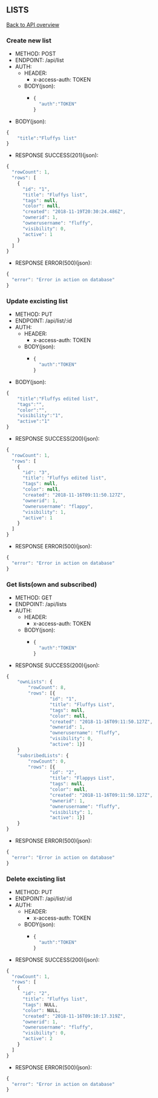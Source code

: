 ## LISTS

[Back to API overview](./api.md)

### Create new list

* METHOD: POST
* ENDPOINT: /api/list
* AUTH:
	* HEADER:
        * x-access-auth: TOKEN
    * BODY(json):
        * ```javascript
          {
	        "auth":"TOKEN"
          }
          ```
* BODY(json):

```javascript
{
	"title":"Fluffys list"
}
```

* RESPONSE SUCCESS(201)(json):

```javascript
{
  "rowCount": 1,
  "rows": [
    {
      "id": "1",
      "title": "Fluffys list",
      "tags": null,
      "color": null,
      "created": "2018-11-19T20:30:24.486Z",
      "ownerid": 1,
      "ownerusername": "fluffy",
      "visibility": 0,
      "active": 1
    }
  ]
}
```

* RESPONSE ERROR(500)(json):
```javascript
{
  "error": "Error in action on database"
}
```

### Update excisting list

* METHOD: PUT
* ENDPOINT: /api/list/:id
* AUTH:
	* HEADER:
        * x-access-auth: TOKEN
    * BODY(json):
        * ```javascript
          {
	        "auth":"TOKEN"
          }
          ```
* BODY(json):

```javascript
{
	"title":"Fluffys edited list",
	"tags":"",
	"color":"",
	"visibility":"1",
	"active":"1"
}
```

* RESPONSE SUCCESS(200)(json):

```javascript
{
  "rowCount": 1,
  "rows": [
    {
      "id": "3",
      "title": "Fluffys edited list",
      "tags": null,
      "color": null,
      "created": "2018-11-16T09:11:50.127Z",
      "ownerid": 1,
      "ownerusername": "flappy",
      "visibility": 1,
      "active": 1
    }
  ]
}
```

* RESPONSE ERROR(500)(json):
```javascript
{
  "error": "Error in action on database"
}
```

### Get lists(own and subscribed)

* METHOD: GET
* ENDPOINT: /api/lists
* AUTH:
	* HEADER:
        * x-access-auth: TOKEN
    * BODY(json):
        * ```javascript
          {
	        "auth":"TOKEN"
          }
          ```
* RESPONSE SUCCESS(200)(json):

```javascript
{
    "ownLists": {
        "rowCount": 8,
        "rows": [{
                "id": "1",
                "title": "Fluffys List",
                "tags": null,
                "color": null,
                "created": "2018-11-16T09:11:50.127Z",
                "ownerid": 1,
                "ownerusername": "fluffy",
                "visibility": 0,
                "active": 1}]
    }
    "subsribedLists": {
        "rowCount": 0,
        "rows": [{
                "id": "2",
                "title": "Flappys List",
                "tags": null,
                "color": null,
                "created": "2018-11-16T09:11:50.127Z",
                "ownerid": 1,
                "ownerusername": "fluffy",
                "visibility": 1,
                "active": 1}]
    }
}
```

* RESPONSE ERROR(500)(json):
```javascript
{
  "error": "Error in action on database"
}
```

### Delete excisting list

* METHOD: PUT
* ENDPOINT: /api/list/:id
* AUTH:
	* HEADER:
        * x-access-auth: TOKEN
    * BODY(json):
        * ```javascript
          {
	        "auth":"TOKEN"
          }
          ```
* RESPONSE SUCCESS(200)(json):

```javascript
{
  "rowCount": 1,
  "rows": [
    {
      "id": "2",
      "title": "Fluffys list",
      "tags": NULL,
      "color": NULL,
      "created": "2018-11-16T09:10:17.319Z",
      "ownerid": 1,
      "ownerusername": "fluffy",
      "visibility": 0,
      "active": 2
    }
  ]
}
```

* RESPONSE ERROR(500)(json):
```javascript
{
  "error": "Error in action on database"
}
```